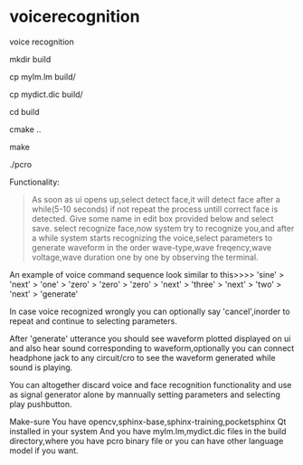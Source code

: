 voicerecognition
================

voice recognition

mkdir build

cp mylm.lm build/

cp mydict.dic build/

cd build

cmake ..

make

./pcro

Functionality:

>As soon as ui opens up,select detect face,it will detect face after a while(5-10 seconds) if not repeat the process untill correct face is detected.
>Give some name in edit box provided below and select save.
>select recognize face,now system try to recognize you,and after a while system starts recognizing the voice,select  parameters to generate waveform in the order wave-type,wave freqency,wave voltage,wave duration one by one by observing the terminal.
 
An example of voice command sequence look similar to this>>>> 'sine' > 'next' > 'one' > 'zero' > 'zero' > 'zero' > 'next' > 'three' > 'next' > 'two' > 'next' > 'generate'
  
In case voice recognized wrongly you can optionally say 'cancel',inorder to repeat and continue to selecting parameters.

After 'generate' utterance you should see waveform plotted displayed on ui and also hear sound corresponding to waveform,optionally you can connect headphone jack to any circuit/cro to see the waveform generated while sound is playing.

You can altogether discard voice and face recognition functionality and use as signal generator alone by mannually setting parameters and selecting play pushbutton.

Make-sure
You have opencv,sphinx-base,sphinx-training,pocketsphinx Qt installed in your system And you have mylm.lm,mydict.dic files in the build directory,where you have pcro binary file or you can have other language model if you want.
